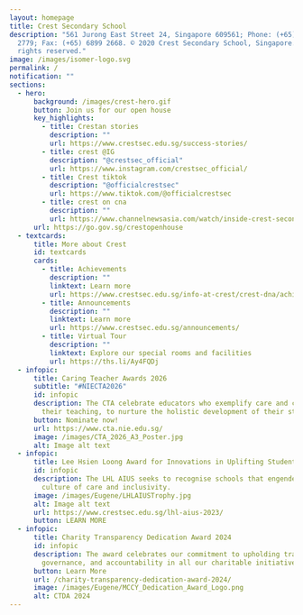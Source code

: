 ```yaml
---
layout: homepage
title: Crest Secondary School
description: "561 Jurong East Street 24, Singapore 609561; Phone: (+65) 6899
  2779; Fax: (+65) 6899 2668. © 2020 Crest Secondary School, Singapore. All
  rights reserved."
image: /images/isomer-logo.svg
permalink: /
notification: ""
sections:
  - hero:
      background: /images/crest-hero.gif
      button: Join us for our open house
      key_highlights:
        - title: Crestan stories
          description: ""
          url: https://www.crestsec.edu.sg/success-stories/
        - title: crest @IG
          description: "@crestsec_official"
          url: https://www.instagram.com/crestsec_official/
        - title: Crest tiktok
          description: "@officialcrestsec"
          url: https://www.tiktok.com/@officialcrestsec
        - title: crest on cna
          description: ""
          url: https://www.channelnewsasia.com/watch/inside-crest-secondary
      url: https://go.gov.sg/crestopenhouse
  - textcards:
      title: More about Crest
      id: textcards
      cards:
        - title: Achievements
          description: ""
          linktext: Learn more
          url: https://www.crestsec.edu.sg/info-at-crest/crest-dna/achievements/
        - title: Announcements
          description: ""
          linktext: Learn more
          url: https://www.crestsec.edu.sg/announcements/
        - title: Virtual Tour
          description: ""
          linktext: Explore our special rooms and facilities
          url: https://ths.li/Ay4FQDj
  - infopic:
      title: Caring Teacher Awards 2026
      subtitle: "#NIECTA2026"
      id: infopic
      description: The CTA celebrate educators who exemplify care and compassion in
        their teaching, to nurture the holistic development of their students.
      button: Nominate now!
      url: https://www.cta.nie.edu.sg/
      image: /images/CTA_2026_A3_Poster.jpg
      alt: Image alt text
  - infopic:
      title: Lee Hsien Loong Award for Innovations in Uplifting Students
      id: infopic
      description: The LHL AIUS seeks to recognise schools that engender a strong
        culture of care and inclusivity.
      image: /images/Eugene/LHLAIUSTrophy.jpg
      alt: Image alt text
      url: https://www.crestsec.edu.sg/lhl-aius-2023/
      button: LEARN MORE
  - infopic:
      title: Charity Transparency Dedication Award 2024
      id: infopic
      description: The award celebrates our commitment to upholding transparency, good
        governance, and accountability in all our charitable initiatives.
      button: Learn More
      url: /charity-transparency-dedication-award-2024/
      image: /images/Eugene/MCCY_Dedication_Award_Logo.png
      alt: CTDA 2024
---
```


